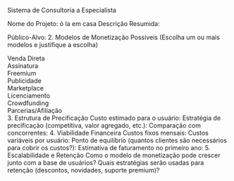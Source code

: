 Sistema de Consultoria a Especialista

Nome do Projeto: ó la em casa
Descrição Resumida: 



Público-Alvo:
2. Modelos de Monetização Possíveis
(Escolha um ou mais modelos e justifique a escolha)

Venda Direta		
Assinatura		
Freemium		
Publicidade		
Marketplace		
Licenciamento		
Crowdfunding		
Parcerias/Afiliação		
3. Estrutura de Precificação
Custo estimado para o usuário:
Estratégia de precificação (competitiva, valor agregado, etc.):
Comparação com concorrentes:
4. Viabilidade Financeira
Custos fixos mensais:
Custos variáveis por usuário:
Ponto de equilíbrio (quantos clientes são necessários para cobrir os custos?):
Estimativa de faturamento no primeiro ano:
5. Escalabilidade e Retenção
Como o modelo de monetização pode crescer junto com a base de usuários?
Quais estratégias serão usadas para retenção (descontos, novidades, suporte premium)?

